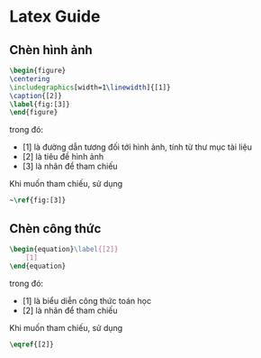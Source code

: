 # Latex Guide

## Chèn hình ảnh

```latex
\begin{figure}
\centering
\includegraphics[width=1\linewidth]{[1]}
\caption{[2]}
\label{fig:[3]}
\end{figure}
```

trong đó:

- [1] là đường dẫn tương đối tới hình ảnh, tính từ thư mục tài liệu
- [2] là tiêu đề hình ảnh
- [3] là nhãn để tham chiếu

Khi muốn tham chiếu, sử dụng

```latex
~\ref{fig:[3]}
```

## Chèn công thức

```latex
\begin{equation}\label{[2]}
    [1]
\end{equation}
```

trong đó:

- [1] là biểu diễn công thức toán học
- [2] là nhãn để tham chiếu

Khi muốn tham chiếu, sử dụng

```latex
\eqref{[2]}
```
